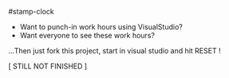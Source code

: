 #stamp-clock

- Want to punch-in work hours using VisualStudio?
- Want everyone to see these work hours?

...Then just fork this project, start in visual studio and hit RESET !

[ STILL NOT FINISHED ]
